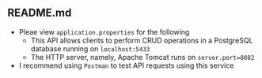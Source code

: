 ## README.md

- Pleae view `application.properties` for the following
  - This API allows clients to perform CRUD operations in a PostgreSQL database running on `localhost:5433`
  - The HTTP server, namely, Apache Tomcat runs on `server.port=8082`
- I recommend using `Postman` to test API requests using this service
